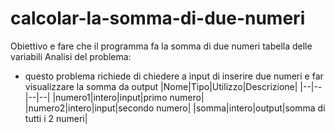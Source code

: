 # calcolar-la-somma-di-due-numeri
Obiettivo e fare che il programma fa la somma di due numeri
tabella delle variabili
Analisi del problema:
- questo problema richiede di chiedere a input di inserire due numeri e far visualizzare la somma da output
|Nome|Tipo|Utilizzo|Descrizione|
|--|--|--|--|
|numero1|intero|input|primo numero|
|numero2|intero|input|secondo numero|
|somma|intero|output|somma di tutti i 2 numeri|
